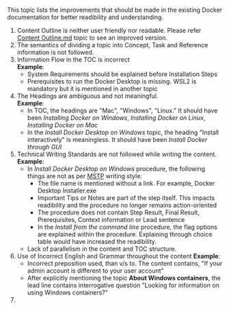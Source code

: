 This topic lists the improvements that should be made in the existing Docker documentation for better readibility and understanding.
<br/>
1. Content Outline is neither user friendly nor readable. Please refer [Content Outline.md](https://github.com/kktechnotes/Oracle-Test/blob/main/Content_Outline.md) topic to see an improved version.
2. The semantics of dividing a topic into Concept, Task and Reference information is not followed.
3. Information Flow in the TOC is incorrect <br/>
**Example**: 
	- System Requirements should be explained before Installation Steps
	- Prerequisites to run the Docker Desktop is missing. WSL2 is mandatory but it is mentioned in another topic 
5. The Headings are ambiguous and not meaningful.<br/>
**Example**: 
    - In TOC, the headings are "Mac", "Windows", "Linux." It should have been *Installing Docker on Windows*, *Installing Docker on Linux*, *Installing Docker on Mac*
    - In the *Install Docker Desktop on Windows* topic, the heading "Install interactively" is meaningless. It should have been *Install Docker through GUI*
 5. Technical Writing Standards are not followed while writing the content. <br/>
 **Example**: 
	-	In *Install Docker Desktop on Windows* procedure, the following things are not as per [MSTP](https://docs.microsoft.com/en-us/style-guide/welcome/) writing style:
		-	The file name is mentioned without a link. For example, Docker Desktop Installer.exe
		-	Important Tips or Notes are part of the step itself. This impacts readibility and the procedure no longer remains action-oriented
		-	The procedure does not contain Step Result, Final Result, Prerequisites, Context information or Lead sentence 
		-	In the *Install from the command line* procedure, the flag options are explained within the procedure. Explaining through choice table would have increased the readibility.
	- Lack of parallelism in the content and TOC structure. 
6. Use of Incorrect English and Grammar throughout the content
**Example**:
	- Incorrect preposition used, than v/s to. The content contains, "If your admin account is different to your user account"
	- After explicitly mentioning the topic **About Windows containers**, the lead line contains interrogative question "Looking for information on using Windows containers?"
7. 
